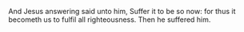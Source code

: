 And Jesus answering said unto him, Suffer it to be so now: for thus it becometh us to fulfil all righteousness. Then he suffered him.
